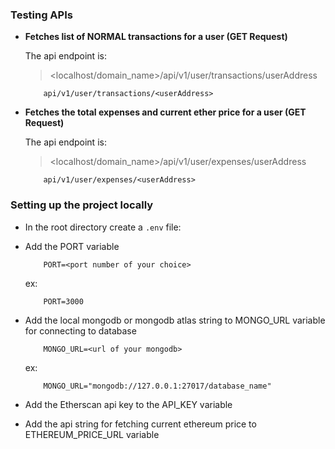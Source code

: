 ### Testing APIs

- **Fetches list of NORMAL transactions for a user (GET Request)**

    The api endpoint is: 
    > <localhost/domain_name>/api/v1/user/transactions/userAddress
    ```
        api/v1/user/transactions/<userAddress>
    ```

- **Fetches the total expenses and current ether price for a user (GET Request)**

    The api endpoint is: 
    > <localhost/domain_name>/api/v1/user/expenses/userAddress
    ```
        api/v1/user/expenses/<userAddress>
    ```

### Setting up the project locally

- In the root directory create a `.env` file:

- Add the PORT variable
    ```
        PORT=<port number of your choice>
    ```
    ex:
    ```
        PORT=3000
    ```
    
- Add the local mongodb or mongodb atlas string to MONGO_URL variable for connecting to database
  ```
      MONGO_URL=<url of your mongodb>
  ```
  ex:
  ```
      MONGO_URL="mongodb://127.0.0.1:27017/database_name"
  ```

- Add the Etherscan api key to the API_KEY variable

- Add the api string for fetching current ethereum price to ETHEREUM_PRICE_URL variable